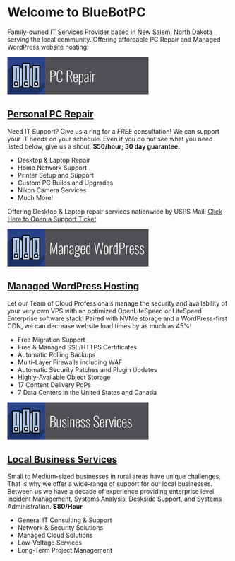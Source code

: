 # Welcome to BlueBotPC

Family-owned IT Services Provider based in New Salem, North Dakota serving the local community. Offering affordable PC Repair and Managed WordPress website hosting!

![PcRepairBanner](/assets/img/pc_repair.png)

## [Personal PC Repair](https://www.bluebotpc.com/pages/pc)

Need IT Support? Give us a ring for a _FREE_ consultation! We can support your IT needs on your schedule. Even if you do not see what you need listed below, give us a shout. **$50/hour; 30 day guarantee.**

- Desktop & Laptop Repair
- Home Network Support
- Printer Setup and Support
- Custom PC Builds and Upgrades
- Nikon Camera Services
- Much More!

Offering Desktop & Laptop repair services nationwide by USPS Mail! [Click Here to Open a Support Ticket](https://www.mattfaulkner.net/support/)

![ManagedWordPressBanner](/assets/img/managed_wordpress.png)

## [Managed WordPress Hosting](https://www.bluebotpc.com/pages/wordpress)

Let our Team of Cloud Professionals manage the security and availability of your very own VPS with an optimized OpenLiteSpeed or LiteSpeed Enterprise software stack! Paired with NVMe storage and a WordPress-first CDN, we can decrease website load times by as much as 45%!

- Free Migration Support
- Free & Managed SSL/HTTPS Certificates
- Automatic Rolling Backups
- Multi-Layer Firewalls including WAF
- Automatic Security Patches and Plugin Updates
- Highly-Available Object Storage
- 17 Content Delivery PoPs
- 7 Data Centers in the United States and Canada

![SMBBanner](/assets/img/business_services_banner.png)

## [Local Business Services](https://www.bluebotpc.com/pages/pc/)

Small to Medium-sized businesses in rural areas have unique challenges. That is why we offer a wide-range of support for our local businesses. Between us we have a decade of experience providing enterprise level Incident Management, Systems Analysis, Deskside Support, and Systems Administration. **$80/Hour**

- General IT Consulting & Support
- Network & Security Solutions
- Managed Cloud Solutions
- Low-Voltage Services
- Long-Term Project Management
